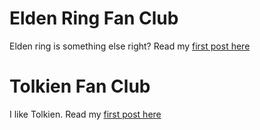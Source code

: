 # Elden Ring Fan Club

Elden ring is something else right? Read my [first post here](/eldenring)

# Tolkien Fan Club

I like Tolkien. Read my [first post here](/lotr)